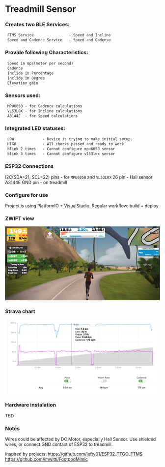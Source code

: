 # Treadmill Sensor

### Creates two BLE Services:
     FTMS Service                - Speed and Incline
     Speed and Cadence Service   - Speed and Cadense

### Provide following Characteristics:
     Speed in mps(meter per second)
     Cadence
     Inclide in Percentage
     Inclide in Degree
     Elevation gain

### Sensors used:
     MPU6050 - for Cadence calculations
     VL53L0X - for Incline calculations
     A3144E  - for Speed calculations

### Integrated LED statuses:
     LOW             - Device is trying to make initial setup.
     HIGH            - All checks passed and ready to work
     blink 2 times   - Cannot configure mpu6050 sensor
     blink 3 times   - Cannot configure vl53lox sensor

### ESP32 Connections
I2C(SDA=21, SCL=22) pins - for `MPU6050` and `VL53L0X`
26 pin - Hall sensor A3144E
GND pin - on treadmill

### Configure for use
Project is using PlatformIO + VisualStudio.
Regular workflow: build + deploy

### ZWIFT view
![Zwift](./img/zwift_example.jpg?raw=true)

### Strava chart
![Strava](./img/strava_example.png?raw=true)

### Hardware instalation
TBD

### Notes
Wires could be affected by DC Motor, especially Hall Sensor. Use shielded wires, or connect GND contact of ESP32 to treadmill.

Inspired by projects:
    https://github.com/lefty01/ESP32_TTGO_FTMS
    https://github.com/imwitti/FootpodMimic
